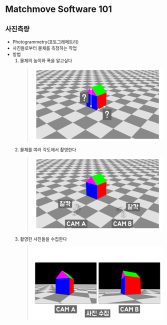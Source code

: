 # Matchmove Software 101

## 사진측량
- Photogrammetry(포토그래메트리)
- 사진들로부터 물체를 측정하는 작업
- 방법
    1. 물체의 높이와 폭을 알고싶다
        > ![](../img/week2/pgm_what_size.png)
    1. 물체를 여러 각도에서 촬영한다
        > ![](../img/week2/pgm_take_photos.png)
    1. 촬영한 사진들을 수집한다
        > ![](../img/week2/pgm_collected_photos.png)
